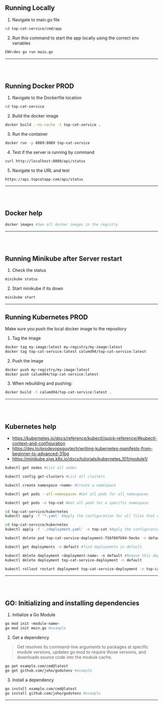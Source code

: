 ## Running Locally
1. Navigate to main.go file
```bash
cd top-cat-service/cmd/app
```
2. Run this command to start the app locally using the correct env variables
```bash
ENV=dev go run main.go
```

---
<br><br>


## Running Docker PROD
1. Navigate to the Dockerfile location
```bash
cd top-cat-service
```
2. Build the docker image
```bash
docker build --no-cache -t top-cat-service .
```
3. Run the container
```bash
docker run -p 8089:8089 top-cat-service
```
4. Test if the server is running by command
```bash
curl http://localhost:8089/api/status
```
5. Navigate to the URL and test
```
https://api.topcatapp.com/api/status
```

---
<br><br>

## Docker help
```bash
docker images #See all docker images in the registry
```

---
<br><br>


## Running Minikube after Server restart
1. Check the status
```bash
minikube status
```
2. Start minikube if its down
```bash
minikube start
```

---

## Running Kubernetes PROD
Make sure you push the local docker image to the repository
1. Tag the image
```bash
docker tag my-image:latest my-registry/my-image:latest
docker tag top-cat-service:latest calumd94/top-cat-service:latest
```
2. Push the image
```bash
docker push my-registry/my-image:latest
docker push calumd94/top-cat-service:latest
```
3. When rebuilding and pushing:
```bash
docker build -t calumd94/top-cat-service:latest .
```

---
<br><br>


## Kubernetes help
- https://kubernetes.io/docs/reference/kubectl/quick-reference/#kubectl-context-and-configuration
- https://dev.to/prodevopsguytech/writing-kubernetes-manifests-from-beginner-to-advanced-31bg
- https://minikube.sigs.k8s.io/docs/tutorials/kubernetes_101/module1/
```bash
kubectl get nodes #List all nodes
```
```bash
kubectl config get-clusters #List all clusters
```
```bash
kubectl create namespace <name> #Create a namespace
```
```bash
kubectl get pods --all-namespaces #Get all pods for all namespaces
```
```bash
kubectl get pods -n top-cat #Get all pods for a specific namespace
```
```bash
cd top-cat-service/kubernetes
kubectl apply -f '*.yaml' #Apply the configuration for all files that end with '.yaml'
```
```bash
cd top-cat-service/kubernetes
kubectl apply -f './deployment.yaml' -n top-cat #Apply the configuration for this file
```
```bash
kubectl delete pod top-cat-service-deployment-756f69fb94-5mcbx -n default #Delete this pod from this namespace
```
```bash
kubectl get deployments -n default #find deployemnts in default
```
```bash
kubectl delete deployment <deployment-name> -n default #Remove this deployment from this namespace
kubectl delete deployment top-cat-service-deployment -n default
```
```bash
kubectl rollout restart deployment top-cat-service-deployment -n top-cat #Restart deployment
```

---
<br><br>


## GO: Initializing and installing dependencies
1. Initialize a Go Module
```bash
go mod init <module-name>
go mod init main.go #example
```
2. Get a dependency
>Get resolves its command-line arguments to packages at specific module versions,
>updates go.mod to require those versions, and downloads source code into the
>module cache.
```bash
go get example.com/cmd@latest
go get github.com/joho/godotenv #example
```
3. Install a dependency
```bash
go install example.com/cmd@latest
go install github.com/joho/godotenv #example
```

---
<br><br>


